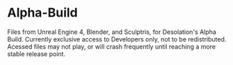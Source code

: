 # Alpha-Build
Files from Unreal Engine 4, Blender, and Sculptris, for Desolation's Alpha Build.
Currently exclusive access to Developers only, not to be redistributed. Acessed files may not play, or will crash frequently until reaching a more stable release point.

